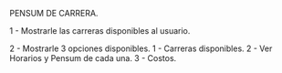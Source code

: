 PENSUM DE CARRERA.


1 - Mostrarle las carreras disponibles al usuario.

2 - Mostrarle 3 opciones disponibles.
    1 - Carreras disponibles.
    2 - Ver Horarios y Pensum de cada una.
    3 - Costos.